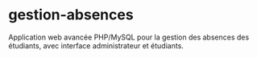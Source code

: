# gestion-absences
Application web avancée PHP/MySQL pour la gestion des absences des étudiants, avec interface administrateur et étudiants.
